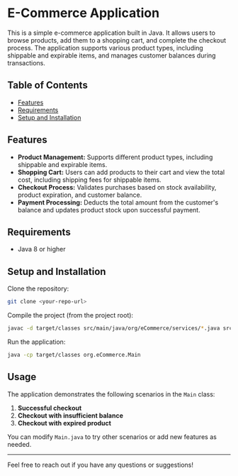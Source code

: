 # E-Commerce Application

This is a simple e-commerce application built in Java. It allows users to browse products, add them to a shopping cart, and complete the checkout process. The application supports various product types, including shippable and expirable items, and manages customer balances during transactions.

## Table of Contents
- [Features](#features)
- [Requirements](#requirements)
- [Setup and Installation](#setup-and-installation)

## Features

- **Product Management:** Supports different product types, including shippable and expirable items.
- **Shopping Cart:** Users can add products to their cart and view the total cost, including shipping fees for shippable items.
- **Checkout Process:** Validates purchases based on stock availability, product expiration, and customer balance.
- **Payment Processing:** Deducts the total amount from the customer's balance and updates product stock upon successful payment.

## Requirements

- Java 8 or higher

## Setup and Installation

Clone the repository:

```sh
git clone <your-repo-url>
```

Compile the project (from the project root):

```sh
javac -d target/classes src/main/java/org/eCommerce/services/*.java src/main/java/org/eCommerce/models/*.java src/main/java/org/eCommerce/*.java
```

Run the application:

```sh
java -cp target/classes org.eCommerce.Main
```

## Usage

The application demonstrates the following scenarios in the `Main` class:

1. **Successful checkout**
2. **Checkout with insufficient balance**
3. **Checkout with expired product**

You can modify `Main.java` to try other scenarios or add new features as needed.

---

Feel free to reach out if you have any questions or suggestions! 
